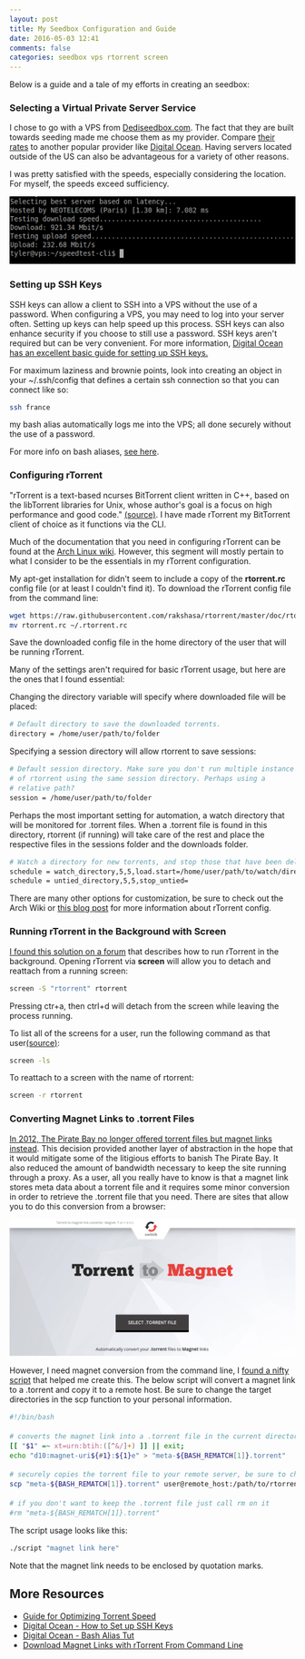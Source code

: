 ```yaml
---
layout: post
title: My Seedbox Configuration and Guide
date: 2016-05-03 12:41
comments: false
categories: seedbox vps rtorrent screen
---
```

Below is a guide and a tale of my efforts in creating an seedbox:

### Selecting a Virtual Private Server Service

I chose to go with a VPS from [Dediseedbox.com](http://dediseedbox.com/). The fact that they are built towards seeding made me choose them as my provider. Compare [their rates](http://dediseedbox.com/vps.html) to another popular provider like [Digital Ocean](https://www.digitalocean.com/pricing/). Having servers located outside of the US can also be advantageous for a variety of other reasons.

I was pretty satisfied with the speeds, especially considering the location. For myself, the speeds exceed sufficiency.

<img src="/images/speedtests.png"/>

### Setting up SSH Keys

SSH keys can allow a client to SSH into a VPS without the use of a password. When configuring a VPS, you may need to log into your server often.
Setting up keys can help speed up this process. SSH keys can also enhance security if you choose to still use a password.
SSH keys aren't required but can be very convenient.
For more information, [Digital Ocean has an excellent basic guide for setting up SSH keys.](https://www.digitalocean.com/community/tutorials/how-to-set-up-ssh-keys--2)

For maximum laziness and brownie points, look into creating an object in your ~/.ssh/config that defines a certain ssh connection so that you can connect like so:

```bash
ssh france
```

my bash alias automatically logs me into the VPS; all done securely without the use of a password.

For more info on bash aliases, [see here](https://www.digitalocean.com/community/tutorials/an-introduction-to-useful-bash-aliases-and-functions).

### Configuring rTorrent
"rTorrent is a text-based ncurses BitTorrent client written in C++, based on the libTorrent libraries for Unix, whose author's goal is a focus on high performance and good code." [(source)](https://en.wikipedia.org/wiki/RTorrent).
I have made rTorrent my BitTorrent client of choice as it functions via the CLI.

Much of the documentation that you need in configuring rTorrent can be found at the [Arch Linux wiki](https://wiki.archlinux.org/index.php/RTorrent).
However, this segment will mostly pertain to what I consider to be the essentials in my rTorrent configuration.

My apt-get installation for didn't seem to include a copy of the **rtorrent.rc** config file (or at least I couldn't find it). To download the rTorrent config file from the command line:

```bash
wget https://raw.githubusercontent.com/rakshasa/rtorrent/master/doc/rtorrent.rc
mv rtorrent.rc ~/.rtorrent.rc
```
Save the downloaded config file in the home directory of the user that will be running rTorrent.

Many of the settings aren't required for basic rTorrent usage, but here are the ones that I found essential:

Changing the directory variable will specify where downloaded file will be placed:

```bash
# Default directory to save the downloaded torrents.
directory = /home/user/path/to/folder
```

Specifying a session directory will allow rtorrent to save sessions:

```bash
# Default session directory. Make sure you don't run multiple instance
# of rtorrent using the same session directory. Perhaps using a
# relative path?
session = /home/user/path/to/folder
```

Perhaps the most important setting for automation, a watch directory that will be monitored for .torrent files.
When a .torrent file is found in this directory, rtorrent (if running) will take care of the rest and place the respective files in the sessions folder and the downloads folder.

```bash
# Watch a directory for new torrents, and stop those that have been deleted
schedule = watch_directory,5,5,load.start=/home/user/path/to/watch/directory
schedule = untied_directory,5,5,stop_untied=
```

There are many other options for customization, be sure to check out the Arch Wiki or [this blog post](https://harbhag.wordpress.com/2010/06/30/tutorial-using-rtorrent-on-linux-like-a-pro/) for more information about rTorrent config.

### Running rTorrent in the Background with Screen
 [I found this solution on a forum](http://www.linuxquestions.org/questions/linux-general-1/problem-using-screen-cannot-open-your-terminal-'-dev-pts-0'-please-check-338313/) that describes how to run rTorrent in the background.
 Opening rTorrent via **screen** will allow you to detach and reattach from a running screen:

```bash
screen -S "rtorrent" rtorrent
```

Pressing ctr+a, then ctrl+d will detach from the screen while leaving the process running.

To list all of the screens for a user, run the following command as that user[(source)](http://stackoverflow.com/questions/537942/how-to-list-running-screen-sessions):

```bash
screen -ls
```

To reattach to a screen with the name of rtorrent:

```bash
screen -r rtorrent
```

### Converting Magnet Links to .torrent Files
[In 2012, The Pirate Bay no longer offered torrent files but magnet links instead](http://www.webcitation.org/6BWzbw7JF). This decision provided another layer of abstraction in the hope that it would mitigate some of the litigious efforts to banish The Pirate Bay.
It also reduced the amount of bandwidth necessary to keep the site running through a proxy.
As a user, all you really have to know is that a magnet link stores meta data about a torrent file and it requires some minor conversion in order to retrieve the .torrent file that you need.
There are sites that allow you to do this conversion from a browser:

<a src="http://torrent-to-magnet.com/"><img src="/images/torrent-magnet-site-screenshot.png"></a>

However, I need magnet conversion from the command line, I [found a nifty script](http://snarvaez.com.ar/libertad/index.php/2013/05/10/download-magnet-links-with-rtorrent-from-command-line/) that helped me create this.
The below script will convert a magnet link to a .torrent and copy it to a remote host.
Be sure to change the target directories in the scp function to your personal information.

```bash
#!/bin/bash

# converts the magnet link into a .torrent file in the current directory
[[ "$1" =~ xt=urn:btih:([^&/]+) ]] || exit;
echo "d10:magnet-uri${#1}:${1}e" > "meta-${BASH_REMATCH[1]}.torrent"

# securely copies the torrent file to your remote server, be sure to change path
scp "meta-${BASH_REMATCH[1]}.torrent" user@remote_host:/path/to/rtorrent-watch-directory

# if you don't want to keep the .torrent file just call rm on it
#rm "meta-${BASH_REMATCH[1]}.torrent"
```

The script usage looks like this:

```bash
./script "magnet link here"
```

Note that the magnet link needs to be enclosed by quotation marks.

## More Resources
- [Guide for Optimizing Torrent Speed](https://torrentfreak.com/optimize-your-bittorrent-download-speed/)
- [Digital Ocean - How to Set up SSH Keys](https://www.digitalocean.com/community/tutorials/how-to-set-up-ssh-keys--2)
- [Digital Ocean - Bash Alias Tut](https://www.digitalocean.com/community/tutorials/an-introduction-to-useful-bash-aliases-and-functions)
- [Download Magnet Links with rTorrent From Command Line](http://snarvaez.com.ar/libertad/index.php/2013/05/10/download-magnet-links-with-rtorrent-from-command-line/)
